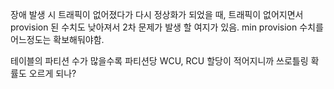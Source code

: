 
장애 발생 시 트래픽이 없어졌다가 다시 정상화가 되었을 때,
트래픽이 없어지면서 provision 된 수치도 낮아져서 2차 문제가 발생 할 여지가 있음. min provision 수치를 어느정도는 확보해둬야함.


테이블의 파티션 수가 많을수록 파티션당 WCU, RCU 할당이 적어지니까 쓰로틀링 확률도 오르게 되나?

